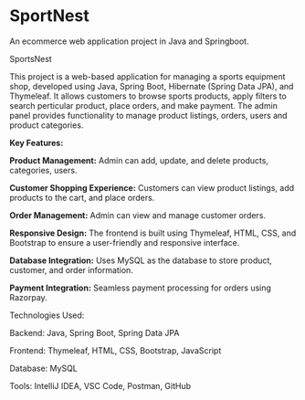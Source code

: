 # SportNest
An ecommerce web application project in Java and Springboot.

SportsNest

This project is a web-based application for managing a sports equipment shop, developed using Java, Spring Boot, Hibernate (Spring Data JPA), and Thymeleaf. It allows customers to browse sports products, apply filters to search perticular product, place orders, and make payment. The admin panel provides functionality to manage product listings, orders, users and product categories.

**Key Features:**

**Product Management:** Admin can add, update, and delete products, categories, users.

**Customer Shopping Experience:** Customers can view product listings, add products to the cart, and place orders.

**Order Management:** Admin can view and manage customer orders.

**Responsive Design:** The frontend is built using Thymeleaf, HTML, CSS, and Bootstrap to ensure a user-friendly and responsive interface.

**Database Integration:** Uses MySQL as the database to store product, customer, and order information.

**Payment Integration:** Seamless payment processing for orders using Razorpay.

Technologies Used:

Backend: Java, Spring Boot, Spring Data JPA

Frontend: Thymeleaf, HTML, CSS, Bootstrap, JavaScript

Database: MySQL

Tools: IntelliJ IDEA, VSC Code, Postman, GitHub
